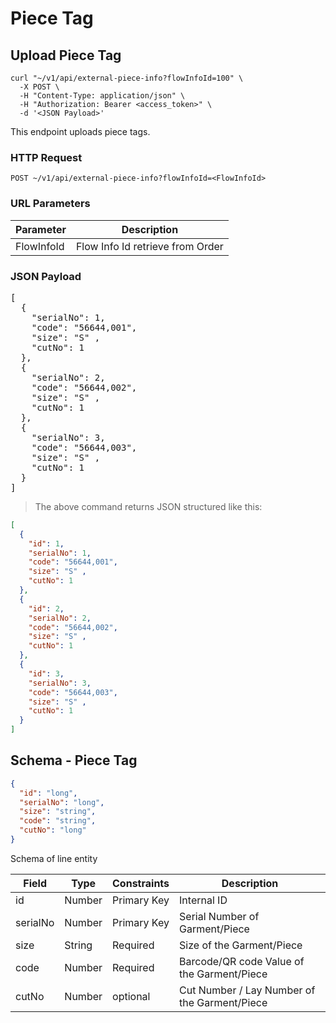 # Piece Tag

## Upload Piece Tag

```shell
curl "~/v1/api/external-piece-info?flowInfoId=100" \
  -X POST \
  -H "Content-Type: application/json" \
  -H "Authorization: Bearer <access_token>" \
  -d '<JSON Payload>'
```

This endpoint uploads piece tags.

### HTTP Request

`POST ~/v1/api/external-piece-info?flowInfoId=<FlowInfoId>`

### URL Parameters

| Parameter  | Description                      |
|------------|----------------------------------|
| FlowInfoId | Flow Info Id retrieve from Order |


### JSON Payload

<pre class="center-column">
[
  {
    "serialNo": 1,
    "code": "56644,001",
    "size": "S" ,
    "cutNo": 1 
  },
  {
    "serialNo": 2,
    "code": "56644,002",
    "size": "S" ,
    "cutNo": 1 
  },
  {
    "serialNo": 3,
    "code": "56644,003",
    "size": "S" ,
    "cutNo": 1 
  }
]
</pre>

> The above command returns JSON structured like this:

```json
[
  { 
    "id": 1,
    "serialNo": 1,
    "code": "56644,001",
    "size": "S" ,
    "cutNo": 1
  },
  {
    "id": 2,
    "serialNo": 2,
    "code": "56644,002",
    "size": "S" ,
    "cutNo": 1
  },
  {
    "id": 3,
    "serialNo": 3,
    "code": "56644,003",
    "size": "S" ,
    "cutNo": 1
  }
]
```

## Schema - Piece Tag

```json
{
  "id": "long",
  "serialNo": "long",
  "size": "string",
  "code": "string",
  "cutNo": "long"
}
```

Schema of line entity

| Field    | Type   | Constraints | Description                                  |
|----------|--------|-------------|----------------------------------------------|
| id       | Number | Primary Key | Internal ID                                  |
| serialNo | Number | Primary Key | Serial Number of Garment/Piece               |
| size     | String | Required    | Size of the Garment/Piece                    |
| code     | Number | Required    | Barcode/QR code Value of the Garment/Piece   |
| cutNo    | Number | optional    | Cut Number / Lay Number of the Garment/Piece |


